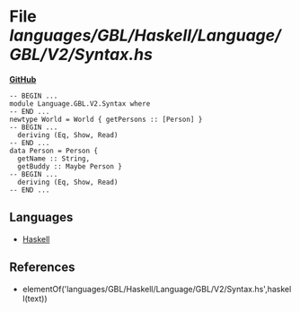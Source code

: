 # File _languages/GBL/Haskell/Language/GBL/V2/Syntax.hs_
**[GitHub](https://github.com/softlang/yas/blob/master/languages/GBL/Haskell/Language/GBL/V2/Syntax.hs)**
```
-- BEGIN ...
module Language.GBL.V2.Syntax where
-- END ...
newtype World = World { getPersons :: [Person] }
-- BEGIN ...
  deriving (Eq, Show, Read)
-- END ...
data Person = Person {
  getName :: String,
  getBuddy :: Maybe Person }
-- BEGIN ...
  deriving (Eq, Show, Read)
-- END ...
```

## Languages
* [Haskell](../languages/Haskell.md)

## References
* elementOf('languages/GBL/Haskell/Language/GBL/V2/Syntax.hs',haskell(text))
